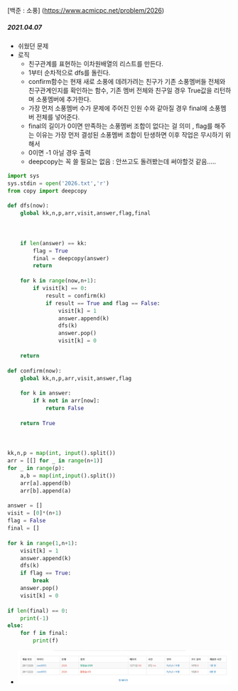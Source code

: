 [백준 : 소풍] (https://www.acmicpc.net/problem/2026)



##### 2021.04.07



- 쉬웠던 문제
- 로직
  - 친구관계를 표현하는 이차원배열의 리스트를 만든다.
  - 1부터 순차적으로 dfs를 돌린다.
  - confirm함수는 현재 새로 소풍에 데려가려는 친구가 기존 소풍멤버들 전체와 친구관계인지를 확인하는 함수, 기존 멤버 전체와 친구일 경우 True값을 리턴하며 소풍멤버에 추가한다.
  - 가장 먼저 소풍멤버 수가 문제에 주어진 인원 수와 같아질 경우 final에 소풍멤버 전체를 넣어준다.
  - final의 길이가 0이면 만족하는 소풍멤버 조합이 없다는 걸 의미 , flag를 해주는 이유는 가장 먼저 결성된 소풍멤버 조합이 탄생하면 이후 작업은 무시하기 위해서
  - 0이면 -1 아닐 경우 출력
  - deepcopy는 꼭 쓸 필요는 없음 : 안쓰고도 돌려봤는데 써야할것 같음.....



```python
import sys
sys.stdin = open('2026.txt','r')
from copy import deepcopy

def dfs(now):
    global kk,n,p,arr,visit,answer,flag,final

    

    if len(answer) == kk:
        flag = True
        final = deepcopy(answer)
        return

    for k in range(now,n+1):
        if visit[k] == 0:
            result = confirm(k)
            if result == True and flag == False:
                visit[k] = 1
                answer.append(k)
                dfs(k)
                answer.pop()
                visit[k] = 0

    return

def confirm(now):
    global kk,n,p,arr,visit,answer,flag

    for k in answer:
        if k not in arr[now]:
            return False

    return True
    


kk,n,p = map(int, input().split())
arr = [[] for _ in range(n+1)]
for _ in range(p):
    a,b = map(int,input().split())
    arr[a].append(b)
    arr[b].append(a)

answer = []
visit = [0]*(n+1)
flag = False
final = []

for k in range(1,n+1):
    visit[k] = 1
    answer.append(k)
    dfs(k)
    if flag == True:
        break
    answer.pop()
    visit[k] = 0

if len(final) == 0:
    print(-1)
else:
    for f in final:
        print(f)
```





- ![20210407_091347](20210407_091347.png)